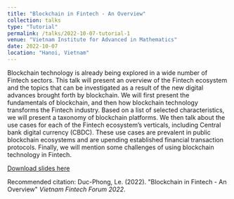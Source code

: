 ```yaml
---
title: "Blockchain in Fintech - An Overview"
collection: talks
type: "Tutorial"
permalink: /talks/2022-10-07-tutorial-1
venue: "Vietnam Institute for Advanced in Mathematics"
date: 2022-10-07
location: "Hanoi, Vietnam"
---
```


Blockchain technology is already being explored in a wide number of Fintech sectors. This talk will present an overview of the Fintech ecosystem and the topics that can be investigated as a result of the new digital advances brought forth by blockchain. We will first present the fundamentals of blockchain, and then how blockchain technology transforms the Fintech industry. Based on a list of selected characteristics, we will present a taxonomy of blockchain platforms. We then talk about the use cases for each of the Fintech ecosystem’s verticals, including Central bank digital currency (CBDC). These use cases are prevalent in public blockchain ecosystems and are upending established financial transaction protocols. Finally, we will mention some challenges of using blockchain technology in Fintech.

[Download slides here](http://dple.github.io/files/blockchain-in-fintech.pdf)

Recommended citation: Duc-Phong, Le. (2022). "Blockchain in Fintech - An Overview" <i>Vietnam Fintech Forum 2022</i>. 